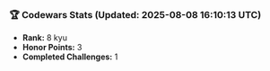 ### 🏆 Codewars Stats (Updated: 2025-08-08 16:10:13 UTC)

- **Rank:** 8 kyu
- **Honor Points:** 3
- **Completed Challenges:** 1
